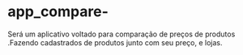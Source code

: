 # app_compare-
Será um aplicativo voltado para comparação de preços de produtos .Fazendo cadastrados de produtos junto com seu preço, e lojas.

